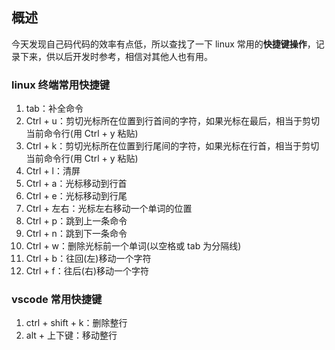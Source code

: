 ## 概述

今天发现自己码代码的效率有点低，所以查找了一下 linux 常用的**快捷键操作**，记录下来，供以后开发时参考，相信对其他人也有用。

### linux 终端常用快捷键

1. tab：补全命令
2. Ctrl + u：剪切光标所在位置到行首间的字符，如果光标在最后，相当于剪切当前命令行(用 Ctrl + y 粘贴)
3. Ctrl + k：剪切光标所在位置到行尾间的字符，如果光标在行首，相当于剪切当前命令行(用 Ctrl + y 粘贴)
4. Ctrl + l：清屏
5. Ctrl + a：光标移动到行首
6. Ctrl + e：光标移动到行尾
7. Ctrl + 左右：光标左右移动一个单词的位置
8. Ctrl + p：跳到上一条命令
9. Ctrl + n：跳到下一条命令
10. Ctrl + w：删除光标前一个单词(以空格或 tab 为分隔线)
11. Ctrl + b：往回(左)移动一个字符
12. Ctrl + f：往后(右)移动一个字符

###  vscode 常用快捷键

1. ctrl + shift + k：删除整行
2. alt + 上下键：移动整行


